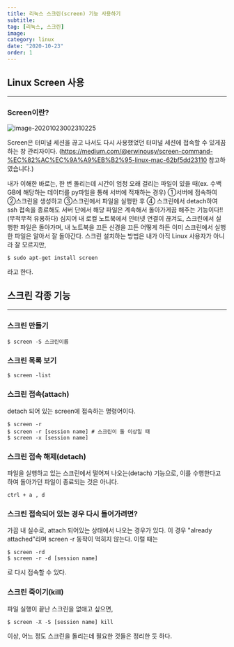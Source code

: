 ```yaml
---
title: 리눅스 스크린(screen) 기능 사용하기
subtitle:
tag: [리눅스, 스크린]
image:
category: linux
date: "2020-10-23"
order: 1
---
```


## Linux Screen 사용

---

### Screen이란?

![image-20201023002310225](https://user-images.githubusercontent.com/37925813/96893795-0bdc5000-14c6-11eb-8956-4a3cbbf4f64b.png)

Screen은 터미널 세션을 끊고 나서도 다시 사용했었던 터미널 세션에 접속할 수 있게끔 하는 창 관리자이다.
(https://medium.com/@erwinousy/screen-command-%EC%82%AC%EC%9A%A9%EB%B2%95-linux-mac-62bf5dd23110 참고하였습니다.)

내가 이해한 바로는, 한 번 돌리는데 시간이 엄청 오래 걸리는 파일이 있을 때(ex. 수백 GB에 해당하는 데이터를 py파일을 통해 서버에 적재하는 경우) ①서버에 접속하여 ②스크린을 생성하고 ③스크린에서 파일을 실행한 후 ④ 스크린에서 detach하여 ssh 접속을 종료해도 서버 단에서 해당 파일은 계속해서 돌아가게끔 해주는 기능이다!! (무척무척 유용하다)
심지어 내 로컬 노트북에서 인터넷 연결이 끊겨도, 스크린에서 실행한 파일은 돌아가며, 내 노트북을 끄든 신경을 끄든 어떻게 하든 이미 스크린에서 실행한 파일은 알아서 잘 돌아간다.
스크린 설치하는 방법은 내가 아직 Linux 사용자가 아니라 잘 모르지만,

```
$ sudo apt-get install screen
```

라고 한다.

## 스크린 각종 기능

---

### 스크린 만들기

```
$ screen -S 스크린이름
```

### 스크린 목록 보기

```
$ screen -list
```

### 스크린 접속(attach)

detach 되어 있는 screen에 접속하는 명령어이다.

```
$ screen -r
$ screen -r [session name] # 스크린이 둘 이상일 때
$ screen -x [session name]
```

### 스크린 접속 해제(detach)

파일을 실행하고 있는 스크린에서 떨어져 나오는(detach) 기능으로, 이를 수행한다고 하여 돌아가던 파일이 종료되는 것은 아니다.

```
ctrl + a , d
```

### 스크린 접속되어 있는 경우 다시 들어가려면?

가끔 내 실수로, attach 되어있는 상태에서 나오는 경우가 있다. 이 경우 "already attached"라며 screen -r 동작이 먹히지 않는다. 이럴 때는

```
$ screen -rd
$ screen -r -d [session name]
```

로 다시 접속할 수 있다.

### 스크린 죽이기(kill)

파일 실행이 끝난 스크린을 없애고 싶으면,

```
$ screen -X -S [session name] kill
```

이상, 어느 정도 스크린을 돌리는데 필요한 것들은 정리한 듯 하다.
